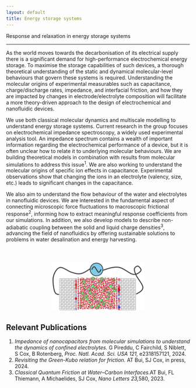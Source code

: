 ```yaml
---
layout: default
title: Energy storage systems
---
```


<div class = "pageheadline" > Response and relaxation in energy storage systems </div>
<hr class="custom-hr"> 

As the world moves towards the decarbonisation of its electrical supply there is a significant demand for high-performance electrochemical energy storage. To maximise the storage capabilities of such devices, a thorough theoretical understanding of the static and dynamical molecular-level behaviours that govern these systems is required. Understanding the molecular origins of experimental measurables such as capacitance, charge/discharge rates, impedance, and interfacial friction, and how they are impacted by changes in electrode/electrolyte composition will facilitate a more theory-driven approach to the design of electrochemical and nanofluidic devices.

We use both classical molecular dynamics and multiscale modelling to understand energy storage systems. Current research in the group focuses on electrochemical impedance spectroscopy, a widely used experimental analysis tool. An impedance spectrum contains a wealth of important information regarding the electrochemical performance of a device, but it is often unclear how to relate it to underlying molecular behaviours. We are building theoretical models in combination with results from molecular simulations to address this issue<sup>1</sup>. We are also working to understand the molecular origins of specific ion effects in capacitance. Experimental observations show that changing the ions in an electrolyte (valency, size, etc.) leads to significant changes in the capacitance. 

We also aim to understand the flow behaviour of the water and electrolytes in nanofluidic devices.  We are interested in the fundamental aspect of connecting microscopic force fluctuations to macroscopic frictional response<sup>2</sup>, informing how to extract meaningful response coefficients from our simulations. In addition, we also develop models to describe non-adiabatic coupling between the solid and liquid charge densities<sup>3</sup>, advancing the field of nanofluidics by offering sustainable solutions to problems in water desalination and energy harvesting.

<div style="height: 40px;"></div>
<div style="text-align: center;">
<img src="/research/energy-storage_3.png" style="width: 50%; height: auto;" />
</div>


<h2>Relevant Publications</h2>

<ol>
  <li><em>Impedance of nanocapacitors from molecular simulations to understand the dynamics of confined electrolytes.</em> G Pireddu, C Fairchild, S Niblett, S Cox, B Rotenberg, <em> Proc. Natl. Acad. Sci. USA 121,</em>  e2318157121, 2024. </li>
  <li> <em>Revisiting the Green-Kubo relation for friction.</em> AT Bui, SJ Cox, in press, 2024.
  </li>
  <li><em>Classical Quantum Friction at Water–Carbon Interfaces.</em>AT Bui, FL Thiemann, A Michaelides, SJ Cox, <em>Nano Letters 23,</em>580, 2023.</li>
</ol>
